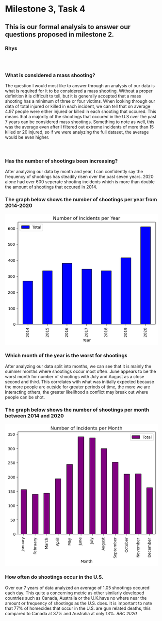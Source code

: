 # Milestone 3, Task 4
## This is our formal analysis to answer our questions proposed in milestone 2.
### <b>Rhys</b>
###### <br/>
### <b>What is considered a mass shooting?</b>

The question I would most like to answer through an analysis of our data is what is required for it to be considered a mass shooting. Without a proper definition it is difficult to tell, but it is generally accepted that a mass shooting has a minimum of three or four victims. When looking through our data of total injured or killed in each incident, we can tell that on average 4.97 people were either injured or killed in each shooting that occured. This means that a majority of the shootings that occured in the U.S over the past 7 years can be considered mass shootings. Something to note as well, this was the average even after I filtered out extreme incidents of more than 15 killed or 20 injured, so if we were analyzing the full dataset, the average would be even higher.
#####  <br/>
### <b> Has the number of shootings been increasing?</b>
After analyzing our data by month and year, I can confidently say the frequency of shootings has steadily risen over the past seven years. 2020 alone had over 600 seperate shooting incidents which is more than double the amount of shootings that occured in 2014. 
### <b> The graph below shows the number of shootings per year from 2014-2020</b> 
![here](/images/per_year.png)
####
### <b>Which month of the year is the worst for shootings</b>
After analyzing our data split into months, we can see that it is mainly the summer months where shootings occur most often. June appears to be the worst month for number of shootings with July and August as a close second and third. This correlates with what was initially expected because the more people are outside for greater periods of time, the more we are interacting others, the greater likelihood a conflict may break out where people can be shot.
### <b> The graph below shows the number of shootings per month between 2014 and 2020</b>
![here](/images/per_month.png)
#### 
### <b> How often do shootings occur in the U.S.</b>
Over our 7 years of data analyzed an average of 1.05 shootings occured each day. This quite a concerning metric as other similarly developed countries such as Canada, Australia or the U.K.have no where near the amount or frequency of shootings as the U.S. does. It is important to note that 77% of homecides that occur in the U.S. are gun related deaths, this compared to Canada at 37% and Australia at only 13%. <i>BBC 2020</i>

